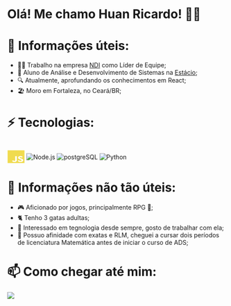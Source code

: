 # Olá! Me chamo Huan Ricardo! 👋😃

# 📌 Informações úteis:

- 🧑‍💻 Trabalho na empresa <a href="https://www.gndi.com.br/" target="_blank" rel="noopener noreferrer">NDI<a/> como Líder de Equipe;
- 📘 Aluno de Análise e Desenvolvimento de Sistemas na <a href="https://estacio.br/faculdade/" target="_blank" rel="noopener noreferrer"> Estácio<a/>;
- 🔍 Atualmente, aprofundando os conhecimentos em React;
- 🏖️ Moro em Fortaleza, no Ceará/BR;

# ⚡ Tecnologias:

<div style="display: inline_block"><br>
   <img align="center" alt="Js" height="30" width="40" src="https://raw.githubusercontent.com/devicons/devicon/master/icons/javascript/javascript-plain.svg">
   <img align="center" alt="Node.js" height="30" width="40" src="https://cdn.jsdelivr.net/gh/devicons/devicon/icons/nodejs/nodejs-original.svg" />
   <img align="center" alt="postgreSQL" height="30" width="40" src="https://cdn.jsdelivr.net/gh/devicons/devicon/icons/postgresql/postgresql-plain-wordmark.svg" />
   <img align="center" alt="Python" height="30" width="40"src="https://cdn.jsdelivr.net/gh/devicons/devicon@latest/icons/python/python-plain.svg" />
 </div>
 

# 🧐 Informações não tão úteis:

- 🎮 Aficionado por jogos, principalmente RPG 🎲;
- 🐈 Tenho 3 gatas adultas;
- 👾 Interessado em tegnologia desde sempre, gosto de trabalhar com ela;
- 🧮 Possuo afinidade com exatas e RLM, cheguei a cursar dois períodos de licenciatura Matemática antes de iniciar o curso de ADS;

# 📫 Como chegar até mim:
<div> 
   <a href = <a href = "mailto:huanricardo123@gmail.com"><img loading="lazy" src="https://img.shields.io/badge/Gmail-D14836?style=for-the-badge&logo=gmail&logoColor=white" target="_blank"></a>

